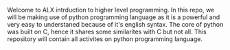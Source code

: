 Welcome to ALX intrduction to higher level programming. In this repo, we will be making use of python programming language
as it is a powerful and very easy to understaned because of it's english syntax. The core of python was built on C, hence it shares some 
similarites with C but not all. This repository will contain all activites on python programming language.
